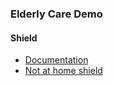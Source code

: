 ### Elderly Care Demo

#### Shield
- [Documentation](https://github.ibm.com/IoT-Insurance/iot4i-shield-repo/tree/master/complex-shields#not-at-home-shield-elderly-care-scenarios)
- [Not at home shield](https://github.ibm.com/IoT-Insurance/iot4i-shield-repo/blob/master/complex-shields/elderly-care-shield.js)
